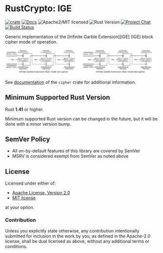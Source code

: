 # RustCrypto: IGE

[![crate][crate-image]][crate-link]
[![Docs][docs-image]][docs-link]
![Apache2/MIT licensed][license-image]
![Rust Version][rustc-image]
[![Project Chat][chat-image]][chat-link]
[![Build Status][build-image]][build-link]

Generic implementation of the [Infinite Garble Extension][IGE] (IGE)
block cipher mode of operation.

<img src="https://raw.githubusercontent.com/RustCrypto/media/master/img/block-ciphers/modes/ige_enc.svg" width="50%"><img src="https://raw.githubusercontent.com/RustCrypto/media/master/img/block-ciphers/modes/ige_dec.svg" width="50%">

See [documentation][cipher-doc] of the `cipher` crate for additional information.

## Minimum Supported Rust Version

Rust **1.41** or higher.

Minimum supported Rust version can be changed in the future, but it will be
done with a minor version bump.

## SemVer Policy

- All on-by-default features of this library are covered by SemVer
- MSRV is considered exempt from SemVer as noted above

## License

Licensed under either of:

 * [Apache License, Version 2.0](http://www.apache.org/licenses/LICENSE-2.0)
 * [MIT license](http://opensource.org/licenses/MIT)

at your option.

### Contribution

Unless you explicitly state otherwise, any contribution intentionally submitted
for inclusion in the work by you, as defined in the Apache-2.0 license, shall be
dual licensed as above, without any additional terms or conditions.

[//]: # (badges)

[crate-image]: https://img.shields.io/crates/v/ige.svg
[crate-link]: https://crates.io/crates/ige
[docs-image]: https://docs.rs/ige/badge.svg
[docs-link]: https://docs.rs/ige/
[license-image]: https://img.shields.io/badge/license-Apache2.0/MIT-blue.svg
[rustc-image]: https://img.shields.io/badge/rustc-1.41+-blue.svg
[chat-image]: https://img.shields.io/badge/zulip-join_chat-blue.svg
[chat-link]: https://rustcrypto.zulipchat.com/#narrow/stream/260039-block-ciphers
[build-image]: https://github.com/RustCrypto/block-ciphers/workflows/ige/badge.svg?branch=master&event=push
[build-link]: https://github.com/RustCrypto/block-ciphers/actions?query=workflow%ige

[//]: # (general links)

[CBC]: https://www.links.org/files/openssl-ige.pdf
[cipher-doc]: https://docs.rs/cipher/
